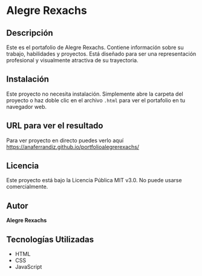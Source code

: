 # Alegre Rexachs

## Descripción
Este es el portafolio de Alegre Rexachs. Contiene información sobre su trabajo, habilidades y proyectos. Está diseñado para ser una representación profesional y visualmente atractiva de su trayectoria.

## Instalación
Este proyecto no necesita instalación. Simplemente abre la carpeta del proyecto o haz doble clic en el archivo `.html` para ver el portafolio en tu navegador web.

## URL para ver el resultado

Para ver proyecto en directo puedes verlo aquí  https://anaferrandiz.github.io/portfolioalegrerexachs/

## Licencia
Este proyecto está bajo la Licencia Pública MIT v3.0. No puede usarse comercialmente.

## Autor
**Alegre Rexachs**

## Tecnologías Utilizadas
- HTML
- CSS
- JavaScript
